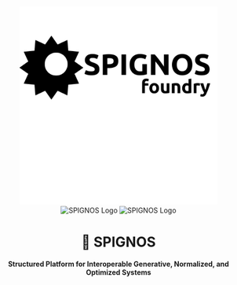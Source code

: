 <p align="center">
    <img src="assets/SPIGNOS.png" alt="SPIGNOS Logo" width="80%">
    <img src="assets/spignos_sequence_diagram.png" alt="SPIGNOS Logo" width="40%">
    <img src="assets/spignos_architecture.png" alt="SPIGNOS Logo" width="80%">
</p>

<h1 align="center">🌌 SPIGNOS</h1>

<p align="center">
    <b>Structured Platform for Interoperable Generative, Normalized, and Optimized Systems</b>
</p>
